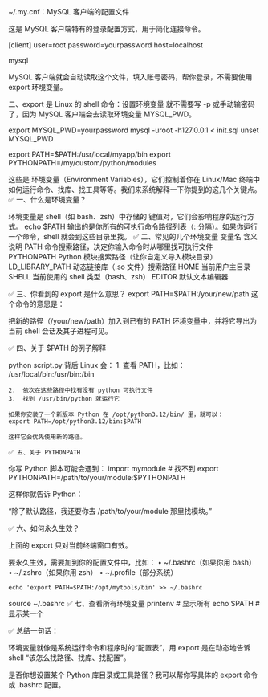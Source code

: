 ~/.my.cnf：MySQL 客户端的配置文件

这是 MySQL 客户端特有的登录配置方式，用于简化连接命令。

[client]
user=root
password=yourpassword
host=localhost

mysql

MySQL 客户端就会自动读取这个文件，填入账号密码，帮你登录，不需要使用 export 环境变量。


二、export 是 Linux 的 shell 命令：设置环境变量
就不需要写 -p 或手动输密码了，因为 MySQL 客户端会去读取环境变量 MYSQL_PWD。

export MYSQL_PWD=yourpassword
mysql -uroot -h127.0.0.1 < init.sql
unset MYSQL_PWD

export PATH=$PATH:/usr/local/myapp/bin
export PYTHONPATH=/my/custom/python/modules

这些是 环境变量（Environment Variables），它们控制着你在 Linux/Mac 终端中如何运行命令、找库、找工具等等。我们来系统解释一下你提到的这几个关键点。
✅ 一、什么是环境变量？

环境变量是 shell（如 bash、zsh）中存储的 键值对，它们会影响程序的运行方式。
echo $PATH
输出的是你所有的可执行命令路径列表（: 分隔）。如果你运行一个命令，shell 就会到这些目录里找。
✅ 二、常见的几个环境变量
变量名
含义说明
PATH
命令搜索路径，决定你输入命令时从哪里找可执行文件
PYTHONPATH
Python 模块搜索路径（让你自定义导入模块目录）
LD_LIBRARY_PATH
动态链接库（.so 文件）搜索路径
HOME
当前用户主目录
SHELL
当前使用的 shell 类型（bash、zsh）
EDITOR
默认文本编辑器

✅ 三、你看到的 export 是什么意思？
export PATH=$PATH:/your/new/path
这个命令的意思是：

把新的路径（/your/new/path）加入到已有的 PATH 环境变量中，并将它导出为当前 shell 会话及其子进程可见。

✅ 四、关于 $PATH 的例子解释

python script.py
背后 Linux 会：
	1.	查看 PATH，比如：
/usr/local/bin:/usr/bin:/bin

	2.	依次在这些路径中找有没有 python 可执行文件
	3.	找到 /usr/bin/python 就运行它

    如果你安装了一个新版本 Python 在 /opt/python3.12/bin/ 里，就可以：
    export PATH=/opt/python3.12/bin:$PATH

    这样它会优先使用新的路径。

    ✅ 五、关于 PYTHONPATH

你写 Python 脚本可能会遇到：
import mymodule  # 找不到
export PYTHONPATH=/path/to/your/module:$PYTHONPATH

这样你就告诉 Python：

“除了默认路径，我还要你去 /path/to/your/module 那里找模块。”


✅ 六、如何永久生效？

上面的 export 只对当前终端窗口有效。

要永久生效，需要加到你的配置文件中，比如：
	•	~/.bashrc（如果你用 bash）
	•	~/.zshrc（如果你用 zsh）
	•	~/.profile（部分系统）



    echo 'export PATH=$PATH:/opt/mytools/bin' >> ~/.bashrc
source ~/.bashrc
✅ 七、查看所有环境变量
printenv      # 显示所有
echo $PATH    # 显示某一个

✅ 总结一句话：

环境变量就像是系统运行命令和程序时的“配置表”，用 export 是在动态地告诉 shell “该怎么找路径、找库、找配置”。

是否你想设置某个 Python 库目录或工具路径？我可以帮你写具体的 export 命令或 .bashrc 配置。